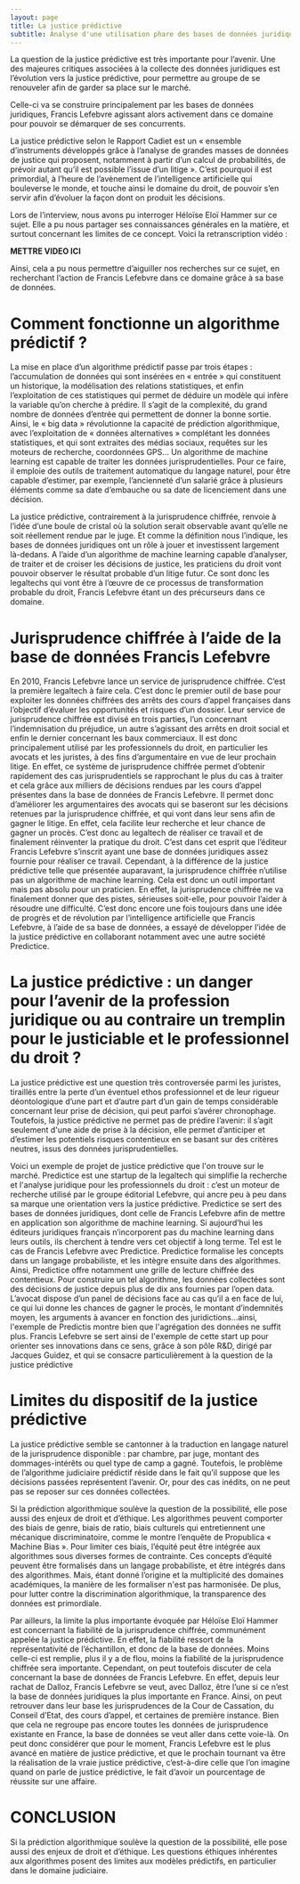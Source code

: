 ```yaml
---
layout: page
title: La justice prédictive
subtitle: Analyse d'une utilisation phare des bases de données juridiques 
---
```


La question de la justice prédictive est très importante pour l’avenir. Une des majeures critiques associées à la collecte des données juridiques est l’évolution vers la justice prédictive, pour permettre au groupe de se renouveler afin de garder sa place sur le marché.

Celle-ci va se construire principalement par les bases de données juridiques, Francis Lefebvre agissant alors activement dans ce domaine pour pouvoir se démarquer de ses concurrents.

La justice prédictive selon le Rapport Cadiet est un « ensemble d’instruments développés grâce à l’analyse de grandes masses de données de justice qui proposent, notamment à partir d’un calcul de probabilités, de prévoir autant qu’il est possible l’issue d’un litige ». C’est pourquoi il est primordial, à l’heure de l’avènement de l’intelligence artificielle qui bouleverse le monde, et touche ainsi le domaine du droit, de pouvoir s’en servir afin d’évoluer la façon dont on produit les décisions.

Lors de l’interview, nous avons pu interroger Héloïse Eloï Hammer sur ce sujet. Elle a pu nous partager ses connaissances générales en la matière, et surtout concernant les limites de ce concept. Voici la retranscription vidéo :


**METTRE VIDEO ICI**

Ainsi, cela a pu nous permettre d’aiguiller nos recherches sur ce sujet, en recherchant l’action de Francis Lefebvre dans ce domaine grâce à sa base de données. 


# Comment fonctionne un algorithme prédictif ?

La mise en place d’un algorithme prédictif passe par trois étapes : l’accumulation de données qui sont insérées en « entrée » qui constituent un historique, la modélisation des relations statistiques, et enfin l’exploitation de ces statistiques qui permet de déduire un modèle qui infère la variable qu’on cherche à prédire. Il s’agit de la complexité, du grand nombre de données d’entrée qui permettent de donner la bonne sortie. Ainsi, le « big data » révolutionne la capacité de prédiction algorithmique, avec l’exploitation de « données alternatives » complétant les données statistiques, et qui sont extraites des médias sociaux, requêtes sur les moteurs de recherche, coordonnées GPS… Un algorithme de machine learning est capable de traiter les données jurisprudentielles. Pour ce faire, il emploie des outils de traitement automatique du langage naturel, pour être capable d’estimer, par exemple, l’ancienneté d’un salarié grâce à plusieurs éléments comme sa date d’embauche ou sa date de licenciement dans une décision.

La justice prédictive, contrairement à la jurisprudence chiffrée, renvoie à l’idée d’une boule de cristal où la solution serait observable avant qu’elle ne soit réellement rendue par le juge. Et comme la définition nous l’indique, les bases de données juridiques ont un rôle à jouer et investissent largement là-dedans. A l’aide d’un algorithme de machine learning capable d’analyser, de traiter et de croiser les décisions de justice, les praticiens du droit vont pouvoir observer le résultat probable d’un litige futur. Ce sont donc les legaltechs qui vont être à l’œuvre de ce processus de transformation probable du droit, Francis Lefebvre étant un des précurseurs dans ce domaine.


# Jurisprudence chiffrée à l’aide de la base de données Francis Lefebvre 

En 2010, Francis Lefebvre lance un service de jurisprudence chiffrée. C’est la première legaltech à faire cela. C’est donc le premier outil de base pour exploiter les données chiffrées des arrêts des cours d’appel françaises dans l’objectif d’évaluer les opportunités et risques d’un dossier. Leur service de jurisprudence chiffrée est divisé en trois parties, l’un concernant l’indemnisation du préjudice, un autre s’agissant des arrêts en droit social et enfin le dernier concernant les baux commerciaux. Il est donc principalement utilisé par les professionnels du droit, en particulier les avocats et les juristes, à des fins d’argumentaire en vue de leur prochain litige. En effet, ce système de jurisprudence chiffrée permet d’obtenir rapidement des cas jurisprudentiels se rapprochant le plus du cas à traiter et cela grâce aux milliers de décisions rendues par les cours d’appel présentes dans la base de données de Francis Lefebvre. Il permet donc d’améliorer les argumentaires des avocats qui se baseront sur les décisions retenues par la jurisprudence chiffrée, et qui vont dans leur sens afin de gagner le litige. En effet, cela facilite leur recherche et leur chance de gagner un procès. C’est donc au legaltech de réaliser ce travail et de finalement réinventer la pratique du droit. C’est dans cet esprit que l’éditeur Francis Lefebvre s’inscrit ayant une base de données juridiques assez fournie pour réaliser ce travail. Cependant, à la différence de la justice prédictive telle que présentée auparavant, la jurisprudence chiffrée n’utilise pas un algorithme de machine learning. Cela est donc un outil important mais pas absolu pour un praticien. En effet, la jurisprudence chiffrée ne va finalement donner que des pistes, sérieuses soit-elle, pour pouvoir l’aider à résoudre une difficulté. C’est donc encore une fois toujours dans une idée de progrès et de révolution par l’intelligence artificielle que Francis Lefebvre, à l’aide de sa base de données, a essayé de développer l’idée de la justice prédictive en collaborant notamment avec une autre société Predictice.

# La justice prédictive : un danger pour l’avenir de la profession juridique ou au contraire un tremplin pour le justiciable et le professionnel du droit ?

La justice prédictive est une question très controversée parmi les juristes, tiraillés entre la perte d’un éventuel ethos professionnel et de leur rigueur déontologique d’une part et d’autre part d’un gain de temps considérable concernant leur prise de décision, qui peut parfoi s’avérer chronophage. Toutefois, la justice prédictive ne permet pas de prédire l’avenir: il s’agit seulement d'une aide de prise à la décision, elle permet d’anticiper et d’estimer les potentiels risques contentieux en se basant sur des critères neutres, issus des données jurisprudentielles.

Voici un exemple de projet de justice prédictive que l'on trouve sur le marché. Predictice est une startup de la legaltech qui simplifie la recherche et l'analyse juridique pour les professionnels du droit : c’est un moteur de recherche utilisé par le groupe éditorial Lefebvre, qui ancre peu à peu dans sa marque une orientation vers la justice prédictive. Predictice se sert des bases de données juridiques, dont celle de Francis Lefebvre afin de mettre en application son algorithme de machine learning. Si aujourd’hui les éditeurs juridiques français n’incorporent pas du machine learning dans leurs outils, ils cherchent à tendre vers cet objectif à long terme. Tel est le cas de Francis Lefebvre avec Predictice. Predictice formalise les concepts dans un langage probabiliste, et les intègre ensuite dans des algorithmes. Ainsi, Predictice offre notamment une grille de lecture chiffrée des contentieux. Pour construire un tel algorithme, les données collectées sont des décisions de justice depuis plus de dix ans fournies par l’open data. L’avocat dispose d’un panel de décisions face au cas qu’il a en face de lui, ce qui lui donne les chances de gagner le procès, le montant d’indemnités moyen, les arguments à avancer en fonction des juridictions…ainsi, l'exemple de Predictis montre bien que l'agrégation des données ne suffit plus. Francis Lefebvre se sert ainsi de l'exemple de cette start up pour orienter ses innovations dans ce sens, grâce à son pôle R&D, dirigé par Jacques Guidez, et qui se consacre particulièrement à la question de la justice prédictive

# Limites du dispositif de la justice prédictive

La justice prédictive semble se cantonner à la traduction en langage naturel de la jurisprudence disponible : par chambre, par juge, montant des dommages-intérêts ou quel type de camp a gagné. Toutefois, le problème de l’algorithme judiciaire prédictif réside dans le fait qu’il suppose que les décisions passées représentent l’avenir. Or, pour des cas inédits, on ne peut pas se reposer sur ces données collectées. 

Si la prédiction algorithmique soulève la question de la possibilité, elle pose aussi des enjeux de droit et d’éthique. Les algorithmes peuvent comporter des biais de genre, biais de ratio, biais culturels qui entretiennent une mécanique discriminatoire, comme le montre l’enquête de Propublica « Machine Bias ». Pour limiter ces biais, l’équité peut être intégrée aux algorithmes sous diverses formes de contrainte. Ces concepts d’équité peuvent être formalisés dans un langage probabiliste, et être intégrés dans des algorithmes. Mais, étant donné l’origine et la multiplicité des domaines académiques, la manière de les formaliser n'est pas harmonisée. De plus, pour lutter contre la discrimination algorithmique, la transparence des données est primordiale.

Par ailleurs, la limite la plus importante évoquée par Héloïse Eloï Hammer est concernant la fiabilité de la jurisprudence chiffrée, communément appelée la justice prédictive. En effet, la fiabilité ressort de la représentativité de l’échantillon, et donc de la base de données. Moins celle-ci est remplie, plus il y a de flou, moins la fiabilité de la jurisprudence chiffrée sera importante. Cependant, on peut toutefois discuter de cela concernant la base de données de Francis Lefebvre. En effet, depuis leur rachat de Dalloz, Francis Lefebvre se veut, avec Dalloz, être l’une si ce n’est la base de données juridiques la plus importante en France. Ainsi, on peut retrouver dans leur base les jurisprudences de la Cour de Cassation, du Conseil d’Etat, des cours d’appel, et certaines de première instance. Bien que cela ne regroupe pas encore toutes les données de jurisprudence existante en France, la base de données se veut aller dans cette voie-là. On peut donc considérer que pour le moment, Francis Lefebvre est le plus avancé en matière de justice prédictive, et que le prochain tournant va être la réalisation de la vraie justice prédictive, c’est-à-dire celle que l’on imagine quand on parle de justice prédictive, le fait d’avoir un pourcentage de réussite sur une affaire. 

# CONCLUSION

Si la prédiction algorithmique soulève la question de la possibilité, elle pose aussi des enjeux de droit et d’éthique. Les questions éthiques inhérentes aux algorithmes posent des limites aux modèles prédictifs, en particulier dans le domaine judiciaire.
